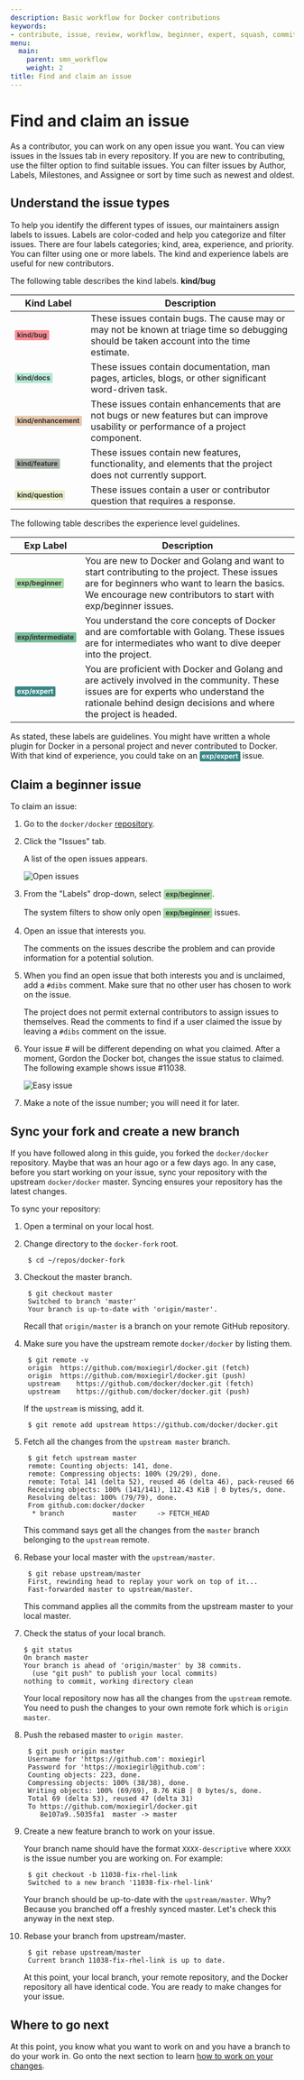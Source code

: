 ```yaml
---
description: Basic workflow for Docker contributions
keywords:
- contribute, issue, review, workflow, beginner, expert, squash, commit
menu:
  main:
    parent: smn_workflow
    weight: 2
title: Find and claim an issue
---
```


<!-- 
note: don't use blank lines inside the style-block;
hugo converts them to paragraphs, causing the styles to be ignored
-->
<style type="text/css">
.gh-label {
    display: inline-block;
    padding: 3px 4px;
    font-size: 12px;
    font-weight: bold;
    line-height: 1;
    color: #fff;
    border-radius: 2px;
}
.gh-label.beginner { background-color: #A8DBA8; color: #333333; }
.gh-label.intermediate { background-color: #79BD9A; color: #333333; }
.gh-label.expert { background-color: #3B8686; color: #ffffff; }
.gh-label.kinddocs { background-color: #A8E6CE; color: #333333; }
.gh-label.kindbug { background-color: #FF8C94; color: #333333; }
.gh-label.enhancement { background-color: #E8CAAF; color: #333333; }
.gh-label.content { background-color: #CDD3C2; color: #333333; }
.gh-label.kindfeature { background-color: #AAB3AB; color: #333333; }
.gh-label.graphics { background-color: #E1EFCB; color: #333333; }
.gh-label.improvement { background-color: #EBD2BB; color: #333333; }
.gh-label.proposal { background-color: #FFD9C0; color: #333333; }
.gh-label.kindquestion { background-color: #EBEFC9; color: #333333; }
.gh-label.usecase { background-color: #F0E4C2; color: #333333; }
.gh-label.kinddocs { background-color: #B5E9D5; color: #333333; }
</style>


# Find and claim an issue

As a contributor, you can work on any open issue you want. You can view
issues in the Issues tab in every repository. If you are new to
contributing, use the filter option to find suitable issues. You can
filter issues by Author, Labels, Milestones, and Assignee or sort by
time such as newest and oldest.

## Understand the issue types
To help you identify the different types of issues, our maintainers
assign labels to issues. Labels are color-coded and help you categorize
and filter issues. There are four labels categories; kind, area,
experience, and priority. You can filter using one or more labels. The
kind and experience labels are useful for new contributors.

The following table describes the kind labels.
<strong class="foobar">kind/bug</strong>

<table>
  <thead>
    <tr>
      <th>Kind Label</th>
      <th>Description</th>
    </tr>
  </thead>
  <tbody>
    <tr>
      <td><strong class="foobar gh-label kindbug">kind/bug</strong></td>
      <td>
          These issues contain bugs. The cause may or may not be known
          at triage time so debugging should be taken account into the
          time estimate.
      </td>
    </tr>
    <tr>
      <td><strong class="gh-label kinddocs">kind/docs</strong></td>
      <td>
          These issues contain documentation, man pages, articles,
          blogs, or other significant word-driven task.
      </td>
    </tr>
    <tr>
      <td><strong class="gh-label enhancement">kind/enhancement</strong></td>
      <td>
          These issues contain enhancements that are not bugs or new
          features but can improve usability or performance of
          a project component.
      </td>
    </tr>
    <tr>
      <td><strong class="gh-label kindfeature">kind/feature</strong></td>
      <td>
          These issues contain new features, functionality, and
          elements that the project does not currently support.
      </td>
    </tr>
    <tr>
      <td><strong class="gh-label kindquestion">kind/question</strong></td>
      <td>
          These issues contain a user or contributor question that
          requires a response.
      </td>
    </tr>
  </tbody>
</table>


The following table describes the experience level guidelines.

<table>
<thead>
  <thead>
    <tr>
      <th>Exp Label</th>
      <th>Description</th>
    </tr>
  </thead>
  <tbody>
    <tr>
      <td><strong class="gh-label beginner">exp/beginner</strong></td>
      <td>
          You are new to Docker and Golang and want to start
          contributing to the project. These issues are for beginners who
          want to learn the basics. We encourage new contributors to start
          with exp/beginner issues.
      </td>
    </tr>
    <tr>
      <td><strong class="gh-label intermediate">exp/intermediate</strong></td>
      <td>
          You understand the core concepts of Docker and are
          comfortable with Golang. These issues are for intermediates who
          want to dive deeper into the project.
      </td>
    </tr>
    <tr>
      <td><strong class="gh-label expert">exp/expert</strong></td>
      <td>
          You are proficient with Docker and Golang and are actively
          involved in the community. These issues are for experts who
          understand the rationale behind design decisions and where the
          project is headed.
      </td>
    </tr>
  </tbody>
</table>

As stated, these labels are guidelines. You might have written a whole
plugin for Docker in a personal project and never contributed to
Docker. With that kind of experience, you could take on an <strong
class="gh-label expert">exp/expert</strong> issue.

## Claim a beginner issue

To claim an issue:

1. Go to the `docker/docker` <a
	href="https://github.com/docker/docker" target="_blank">repository</a>.

2. Click the "Issues" tab.

    A list of the open issues appears.

    ![Open issues](images/issue_list.png)

3. From the "Labels" drop-down, select <strong class="gh-label beginner">exp/beginner</strong>.

    The system filters to show only open <strong class="gh-label beginner">exp/beginner</strong> issues.

4. Open an issue that interests you.

    The comments on the issues describe the problem and can provide information for a potential
    solution.

5. When you find an open issue that both interests you and is unclaimed, add a
`#dibs` comment. Make sure that no other user has chosen to work on the issue.

    The project does not permit external contributors to assign issues to themselves. Read
    the comments to find if a user claimed the issue by leaving a
    `#dibs` comment on the issue.

7. Your issue # will be different depending on what you claimed. After a moment, Gordon the Docker
bot, changes the issue status to claimed. The following example shows issue #11038.

    ![Easy issue](images/easy_issue.png)

8. Make a note of the issue number; you will need it for later.

## Sync your fork and create a new branch

If you have followed along in this guide, you forked the `docker/docker`
repository. Maybe that was an hour ago or a few days ago. In any case, before
you start working on your issue, sync your repository with the upstream
`docker/docker` master. Syncing ensures your repository has the latest
changes.

To sync your repository:

1. Open a terminal on your local host.

2. Change directory to the `docker-fork` root.

        $ cd ~/repos/docker-fork

3. Checkout the master branch.

        $ git checkout master
        Switched to branch 'master'
        Your branch is up-to-date with 'origin/master'.

    Recall that `origin/master` is a branch on your remote GitHub repository.

4. Make sure you have the upstream remote `docker/docker` by listing them.

        $ git remote -v
        origin	https://github.com/moxiegirl/docker.git (fetch)
        origin	https://github.com/moxiegirl/docker.git (push)
        upstream	https://github.com/docker/docker.git (fetch)
        upstream	https://github.com/docker/docker.git (push)

    If the `upstream` is missing, add it.

        $ git remote add upstream https://github.com/docker/docker.git

5. Fetch all the changes from the `upstream master` branch.

        $ git fetch upstream master
        remote: Counting objects: 141, done.
        remote: Compressing objects: 100% (29/29), done.
        remote: Total 141 (delta 52), reused 46 (delta 46), pack-reused 66
        Receiving objects: 100% (141/141), 112.43 KiB | 0 bytes/s, done.
        Resolving deltas: 100% (79/79), done.
	    From github.com:docker/docker
	     * branch            master     -> FETCH_HEAD

    This command says get all the changes from the `master` branch belonging to
    the `upstream` remote.

7. Rebase your local master with the `upstream/master`.

        $ git rebase upstream/master
        First, rewinding head to replay your work on top of it...
        Fast-forwarded master to upstream/master.

    This command applies all the commits from the upstream master to your local
    master.

8.  Check the status of your local branch.

        $ git status
        On branch master
        Your branch is ahead of 'origin/master' by 38 commits.
          (use "git push" to publish your local commits)
        nothing to commit, working directory clean

    Your local repository now has all the changes from the `upstream` remote. You
    need to push the changes to your own remote fork which is `origin master`.

9. Push the rebased master to `origin master`.

        $ git push origin master
        Username for 'https://github.com': moxiegirl
        Password for 'https://moxiegirl@github.com':
        Counting objects: 223, done.
        Compressing objects: 100% (38/38), done.
        Writing objects: 100% (69/69), 8.76 KiB | 0 bytes/s, done.
        Total 69 (delta 53), reused 47 (delta 31)
        To https://github.com/moxiegirl/docker.git
           8e107a9..5035fa1  master -> master

9. Create a new feature branch to work on your issue.

    Your branch name should have the format `XXXX-descriptive` where `XXXX` is
    the issue number you are working on. For example:

        $ git checkout -b 11038-fix-rhel-link
        Switched to a new branch '11038-fix-rhel-link'

    Your branch should be up-to-date with the `upstream/master`. Why? Because you
    branched off a freshly synced master.  Let's check this anyway in the next
    step.

9. Rebase your branch from upstream/master.

        $ git rebase upstream/master
        Current branch 11038-fix-rhel-link is up to date.

    At this point, your local branch, your remote repository, and the Docker
    repository all have identical code. You are ready to make changes for your
    issue.


## Where to go next

At this point, you know what you want to work on and you have a branch to do
your work in.  Go onto the next section to learn [how to work on your
changes](work-issue.md).
